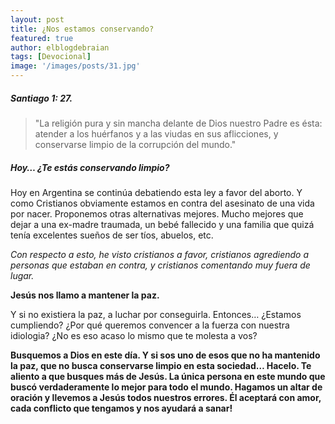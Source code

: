 ```yaml
---
layout: post
title: ¿Nos estamos conservando?
featured: true
author: elblogdebraian
tags: [Devocional]
image: '/images/posts/31.jpg'
---
```



##### Santiago 1: 27.

>  "La religión pura y sin mancha delante de Dios nuestro Padre es ésta: atender a los huérfanos y a las viudas en sus aflicciones, y conservarse limpio de la corrupción del mundo."

##### Hoy… ¿Te estás conservando limpio?

Hoy en Argentina se continúa debatiendo esta ley a favor del aborto. Y como Cristianos obviamente estamos en contra del asesinato de una vida por nacer. Proponemos otras alternativas mejores. Mucho mejores que dejar a una ex-madre traumada, un bebé fallecido y una familia que quizá tenía excelentes sueños de ser tíos, abuelos, etc.

<p><em>Con respecto a esto, he visto cristianos a favor, cristianos agrediendo a personas que estaban en contra, y cristianos comentando muy fuera de lugar.</em></p>

<p><strong>Jesús nos llamo a mantener la paz.</strong></p> Y si no existiera la paz, a luchar por conseguirla. Entonces… ¿Estamos cumpliendo? ¿Por qué queremos convencer a la fuerza con nuestra idiologia? ¿No es eso acaso lo mismo que te molesta a vos?

<p><strong>Busquemos a Dios en este día. Y si sos uno de esos que no ha mantenido la paz, que no busca conservarse limpio en esta sociedad… Hacelo. Te aliento a que busques más de Jesús. La única persona en este mundo que buscó verdaderamente lo mejor para todo el mundo. Hagamos un altar de oración y llevemos a Jesús todos nuestros errores. Él aceptará con amor, cada conflicto que tengamos y nos ayudará a sanar!</strong></p>
